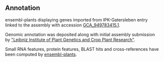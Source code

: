 **Annotation**
----------

ensembl-plants displaying genes imported from IPK-Gatersleben entry linked to the assembly with accession [GCA\_949783415.1](http://www.ebi.ac.uk/ena/data/view/GCA_949783415.1).

Genomic annotation was deposited along with initial assembly submission by ["Leibniz Institute of Plant Genetics and Crop Plant Research"](https://www.ipk-gatersleben.de/en/).

Small RNA features, protein features, BLAST hits and cross-references have been
computed by [ensembl-plants](https://plants.ensembl.org/info/genome/annotation/index.html).

